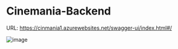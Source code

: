 # Cinemania-Backend

URL: https://cinmania1.azurewebsites.net/swagger-ui/index.html#/


![image](https://github.com/AbdullahiIsse/Cinemania-Backend/assets/75485821/b0ca565c-a7e6-480d-b8f1-72903b26b3a3)
